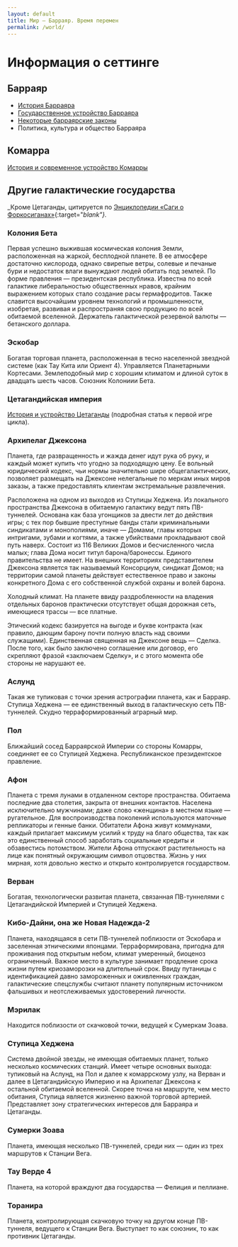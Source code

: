 ```yaml
---
layout: default
title: Мир — Барраяр. Время перемен
permalink: /world/
---
```


# Информация о сеттинге

## Барраяр

- [История Барраяра](/world/brr-history/)
- [Государственное устройство Барраяра](/world/brr-gos/)
- [Некоторые барраярские законы](/world/brr-law/)
- Политика, культура и общество Барраяра

## Комарра

[История и современное устройство Комарры](/world/komarr/)

## Другие галактические государства

_Кроме Цетаганды, цитируется по [Энциклопедии «Саги о Форкосиганах»](http://lavka.lib.ru/bujold/encikl.htm){:target="_blank"}._

### Колония Бета
Первая успешно выжившая космическая колония Земли, расположенная на жаркой, бесплодной планете. В ее атмосфере достаточно кислорода, однако свирепые ветры, солевые и печаные бури и недостаток влаги вынуждают людей обитать под землей. По форме правления — президентская республика. Известна по всей галактике либеральностью общественных нравов, крайним выражением которых стало создание расы гермафродитов. Также славится высочайшим уровнем технологий и промышленности, изобретая, развивая и распространяя свою продукцию по всей обитаемой вселенной. Держатель галактической резервной валюты — бетанского доллара.

### Эскобар
Богатая торговая планета, расположенная в тесно населенной звездной системе (как Тау Кита или Ориент 4). Управляется Планетарными Кортесами. Землеподобный мир с хорошим климатом и длиной суток в двадцать шесть часов. Союзник Колониии Бета.

### Цетагандийская империя

[История и устройство Цетаганды](/world/ceta/) (подробная статья к первой игре цикла).

### Архипелаг Джексона
Планета, где развращенность и жажда денег идут рука об руку, и каждый может купить что угодно за подходящую цену. Ее вольный юридический кодекс, чьи нормы значительно шире общегалактических, позволяет размещать на Джексоне нелегальные по меркам иных миров заказы, а также предоставлять клиентам экстремальные развлечения.

Расположена на одном из выходов из Ступицы Хеджена. Из локального пространства Джексона в обитаемую галактику ведут пять ПВ-туннелей. Основана как база угонщиков за двести лет до действия игры; с тех пор бывшие преступные банды стали криминальными синдикатами и монополиями, иначе — Домами, главы которых интригами, зубами и когтями, а также убийствами прокладывают свой путь наверх. Состоит из 116 Великих Домов и бесчисленного числа малых; глава Дома носит титул барона/баронессы. Единого правительства не имеет. На внешних территориях представителем Джексона является так называемый Консорциум, синдикат Домов; на территории самой планеты действует естественное право и законы конкретного Дома с его собственной службой охраны и волей барона.

Холодный климат. На планете ввиду раздробленности на владения отдельных баронов практически отсутствует общая дорожная сеть, имеющиеся трассы — все платные.

Этический кодекс базируется на выгоде и букве контракта (как правило, дающим барону почти полную власть над своими служащими). Единственная священная на Джексоне вещь — Сделка. После того, как было заключено соглашение или договор, его скрепляют фразой «заключаем Сделку», и с этого момента обе стороны не нарушают ее.

### Аслунд
Такая же тупиковая с точки зрения астрографии планета, как и Барраяр. Ступица Хеджена — ее единственный выход в галактическую сеть ПВ-туннелей. Скудно терраформированный аграрный мир.

### Пол
Ближайший сосед Барраярской Империи со стороны Комарры, соединяет ее со Ступицей Хеджена. Республиканское президентское правление.

### Афон
Планета с тремя лунами в отдаленном секторе пространства. Обитаема последние два столетия, закрыта от внешних контактов. Населена исключительно мужчинами; даже слово «женщина» в местном языке — ругательное. Для воспроизводства поколений используются маточные репликаторы и генные банки. Обитатели Афона живут коммунами, каждый прилагает максимум усилий к труду на благо общества, так как это единственный способ заработать социальные кредиты и обзавестись потомством. Жители Афона отпускают растительность на лице как понятный окружающим символ отцовства. Жизнь у них мирная, хотя довольно жестко и открыто контролируется государством.

### Верван
Богатая, технологически развитая планета, связанная ПВ-туннелями с Цетагандийской Империей и Ступицей Хеджена.

### Кибо-Дайни, она же Новая Надежда-2
Планета, находящаяся в сети ПВ-туннелей поблизости от Эскобара и заселенная этническими японцами. Терраформирована, пригодна для проживания под открытым небом, климат умеренный, биоценоз ограниченный. Важное место в культуре занимает продление срока жизни путем криозаморозки на длительный срок. Ввиду путаницы с идентификацией давно замороженных и оживленных граждан, галактические спецслужбы считают планету популярным источником фальшивых и неотслеживаемых удостоверений личности.

### Мэрилак
Находится поблизости от скачковой точки, ведущей к Сумеркам Зоава.

### Ступица Хеджена
Система двойной звезды, не имеющая обитаемых планет, только несколько космических станций. Имеет четыре основных выхода: тупиковый на Аслунд, на Пол и далее к комаррскому узлу, на Верван и далее в Цетагандийскую Империю и на Архипелаг Джексона к остальной обитаемой вселенной. Скорее точка на маршруте, чем место обитания, Ступица является жизненно важной торговой артерией. Представляет зону стратегических интересов для Барраяра и Цетаганды.

### Сумерки Зоава
Планета, имеющая несколько ПВ-туннелей, среди них — один из трех маршрутов к Станции Вега.

### Тау Верде 4
Планета, на которой враждуют два государства — Фелиция и пеллиане.

### Торанира
Планета, контролирующая скачковую точку на другом конце ПВ-туннеля, ведущего к Станции Вега. Выступает то как союзник, то как противник Цетаганды.
